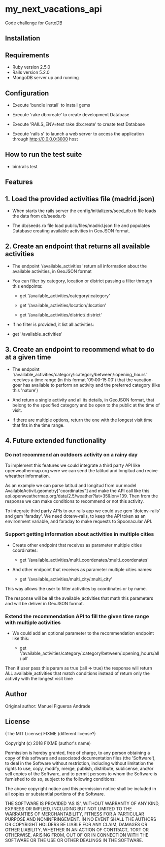 # my_next_vacations_api
Code challenge for CartoDB

Installation
------------

##  Requirements

* Ruby version 2.5.0
* Rails version 5.2.0
* MongoDB server up and running

##  Configuration

* Execute 'bundle install' to install gems

* Execute 'rake db:create' to create development Database

* Execute 'RAILS_ENV=test rake db:create' to create test Database

* Execute 'rails s' to launch a web server to access the application through http://0.0.0.0:3000 host

## How to run the test suite

* bin/rails test


Features
--------

## 1. Load the provided activities file (madrid.json)

* When starts the rails server the config/initializers/seed_db.rb file loads the data from db/seeds.rb

* The db/seeds.rb file load public/files/madrid.json file and populates Database creating available activities in GeoJSON format.


## 2. Create an endpoint that returns all available activities

* The endpoint '/available_activities' return all information about the available activities, in GeoJSON format

* You can filter by category, location or district passing a filter through this endpoints:

  - get '/available_activities/category/:category'

  - get '/available_activities/location/:location'

  - get '/available_activities/district/:district'

*  If no filter is provided, it list all activities:

  - get '/available_activities'

## 3. Create an endpoint to recommend what to do at a given time

* The endpoint '/available_activities/category/:category/between/:opening_hours' receives a time range (in this format '09:00-15:00') that the vacation-goer has available to perform an activity and the preferred category (like this 'nature')

* And return a single activity and all its details, in GeoJSON format, that belong to the specified category and be open to the public at the time of visit.

* If there are multiple options, return the one with the longest visit time that fits in the time range.


## 4. Future extended functionality

### Do not recommend an outdoors activity on a rainy day

To implement this features we could integrate a third party API like openweathermap.org were we can send the latitud and longitud and recive wheather information.

As an example we can parse latitud and longitud from our model AvailableActivit.geometry["coordinates"] and make the API call like this api.openweathermap.org/data/2.5/weather?lat=35&lon=139. Then from the response we can make conditions to recommend or not this activity.

To integrate third party APIs to our rails app we could use gem 'dotenv-rails' and gem 'faraday'. We need dotenv-rails, to keep the API token as an environment variable, and faraday to make requests to Spoonacular API.


### Support getting information about activities in multiple cities

* Create other endpoint that receives as parameter multiple cities coordinates:

  - get '/available_activities/multi_coordenates/:multi_coordenates'

* And other endpoint that receives as parameter multiple cities names:

  - get '/available_activities/multi_city/:multi_city'

This way allows the user to filter activities by coordinates or by name.

The response will be all the available_activities that math this parameters and will be deliver in GeoJSON format.


### Extend the recommendation API to fill the given time range with multiple activities

* We could add an optional parameter to the recommendation endpoint like this:

  - get '/available_activities/category/:category/between/:opening_hours/all/:all'

Then if user pass this param as true (:all => true) the response will return ALL available_activities that match conditions instead of return only the activity with the longest visit time


Author
------

Original author: Manuel Figueroa Andrade


License
-------

(The MIT License) FIXME (different license?)

Copyright (c) 2018 FIXME (author's name)

Permission is hereby granted, free of charge, to any person obtaining
a copy of this software and associated documentation files (the
'Software'), to deal in the Software without restriction, including
without limitation the rights to use, copy, modify, merge, publish,
distribute, sublicense, and/or sell copies of the Software, and to
permit persons to whom the Software is furnished to do so, subject to
the following conditions:

The above copyright notice and this permission notice shall be
included in all copies or substantial portions of the Software.

THE SOFTWARE IS PROVIDED 'AS IS', WITHOUT WARRANTY OF ANY KIND,
EXPRESS OR IMPLIED, INCLUDING BUT NOT LIMITED TO THE WARRANTIES OF
MERCHANTABILITY, FITNESS FOR A PARTICULAR PURPOSE AND NONINFRINGEMENT.
IN NO EVENT SHALL THE AUTHORS OR COPYRIGHT HOLDERS BE LIABLE FOR ANY
CLAIM, DAMAGES OR OTHER LIABILITY, WHETHER IN AN ACTION OF CONTRACT,
TORT OR OTHERWISE, ARISING FROM, OUT OF OR IN CONNECTION WITH THE
SOFTWARE OR THE USE OR OTHER DEALINGS IN THE SOFTWARE.
